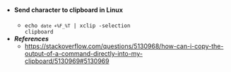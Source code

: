 - #### Send character to clipboard in Linux
    - <code>echo `date +%F_%T` | xclip -selection clipboard</code>
- ***References***
    - https://stackoverflow.com/questions/5130968/how-can-i-copy-the-output-of-a-command-directly-into-my-clipboard/5130969#5130969
